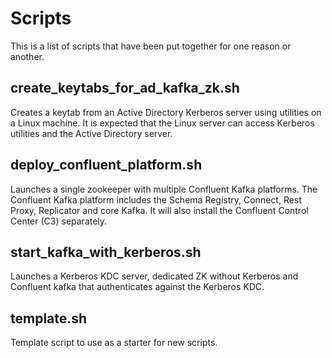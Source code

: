 # Scripts
This is a list of scripts that have been put together for one reason or another.

## create_keytabs_for_ad_kafka_zk.sh
Creates a keytab from an Active Directory Kerberos server using utilities on a Linux machine. It is expected that the Linux server can access Kerberos utilities and the Active Directory server.

## deploy_confluent_platform.sh
Launches a single zookeeper with multiple Confluent Kafka platforms. The Confluent Kafka platform includes the Schema Registry, Connect, Rest Proxy, Replicator and core Kafka. It will also install the Confluent Control Center (C3) separately.

## start_kafka_with_kerberos.sh
Launches a Kerberos KDC server, dedicated ZK without Kerberos and Confluent kafka that authenticates against the Kerberos KDC.

## template.sh
Template script to use as a starter for new scripts.
